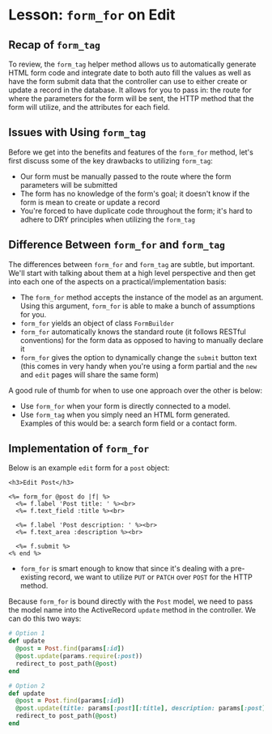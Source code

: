 # Lesson: `form_for` on Edit

## Recap of `form_tag`

To review, the `form_tag` helper method allows us to automatically generate HTML form code and integrate date to both auto fill the values as well as have the form submit data that the controller can use to either create or update a record in the database. It allows for you to pass in: the route for where the parameters for the form will be sent, the HTTP method that the form will utilize, and the attributes for each field.

## Issues with Using `form_tag`

Before we get into the benefits and features of the `form_for` method, let's first discuss some of the key drawbacks to utilizing `form_tag`:

- Our form must be manually passed to the route where the form parameters will be submitted
- The form has no knowledge of the form's goal; it doesn't know if the form is mean to create or update a record
- You're forced to have duplicate code throughout the form; it's hard to adhere to DRY principles when utilizing the `form_tag`

## Difference Between `form_for` and `form_tag`

The differences between `form_for` and `form_tag` are subtle, but important. We'll start with talking about them at a high level perspective and then get into each one of the aspects on a practical/implementation basis:

- The `form_for` method accepts the instance of the model as an argument. Using this argument, `form_for` is able to make a bunch of assumptions for you.
- `form_for` yields an object of class `FormBuilder`
- `form_for` automatically knows the standard route (it follows RESTful conventions) for the form data as opposed to having to manually declare it
- `form_for` gives the option to dynamically change the `submit` button text (this comes in very handy when you're using a form partial and the `new` and `edit` pages will share the same form)

A good rule of thumb for when to use one approach over the other is below:

- Use `form_for` when your form is directly connected to a model.
- Use `form_tag` when you simply need an HTML form generated. Examples of this would be: a search form field or a contact form.

## Implementation of `form_for`

Below is an example `edit` form for a `post` object:

```erb
<h3>Edit Post</h3>

<%= form_for @post do |f| %>
  <%= f.label 'Post title: ' %><br>
  <%= f.text_field :title %><br>

  <%= f.label 'Post description: ' %><br>
  <%= f.text_area :description %><br>

  <%= f.submit %>
<% end %>
```

- `form_for` is smart enough to know that since it's dealing with a pre-existing record, we want to utilize `PUT` or `PATCH` over `POST` for the HTTP method.

Because `form_for` is bound directly with the `Post` model, we need to pass the model name into the ActiveRecord `update` method in the controller. We can do this two ways:

```ruby
# Option 1
def update
  @post = Post.find(params[:id])
  @post.update(params.require(:post))
  redirect_to post_path(@post)
end

# Option 2
def update
  @post = Post.find(params[:id])
  @post.update(title: params[:post][:title], description: params[:post][:description])
  redirect_to post_path(@post)
end
```